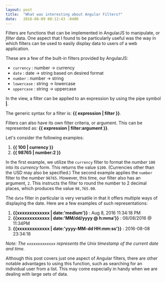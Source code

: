 ```yaml
---
layout: post
title:  "What was interesting about Angular Filters?"
date:   2016-08-09 00:12:43 -0400
---
```


Filters are functions that can be implemented in AngularJS to manipulate, or *filter* data. One aspect that I found to be particularly useful was the way in which filters can be used to easily display data to users of a web application.

These are a few of the built-in filters provided by AngularJS:

* `currency` : number -> currency
* `date` : date -> string based on desired format
* `number` : number -> string
* `lowercase` : string -> lowercase
* `uppercase` : string -> uppercase

In the view, a filter can be applied to an expression by using the pipe symbol **&#124;**.

The generic syntax for a filter is: **&#123;&#123; expression &#124; filter &#125;&#125;**.

Filters can also have its own filter criteria, or argument. This can be represented as: **&#123;&#123; expression &#124; filter:argument &#125;&#125;**. 

Let's consider the following examples:

1. **&#123;&#123; 100 &#124; currency &#125;&#125;**
2. **&#123;&#123; 98765 &#124; number:2 &#125;&#125;**

In the first example, we utilize the `currency` filter to format the *number* `100` into its *currency* form. This returns the value `$100`. (Currencies other than the USD may also be specified.) The second example applies the `number` filter to the *number* `98765`. However, this time, our filter also has an argument, `2`. This instructs the filter to round the number to 2 decimal places, which produces the value `98,765.00`.

The `date` filter in particular is very versatile in that it offers multiple ways of displaying the date. Here are a few examples of such representations:

1. **&#123;&#123;xxxxxxxxxxxxx &#124; date:'medium'&#125;&#125;** : Aug 8, 2016 11:34:18 PM
2. **&#123;&#123;xxxxxxxxxxxxx &#124; date:'MM/dd/yyyy @ h:mma'&#125;&#125;** : 08/08/2016 @ 11:34PM
3. **&#123;&#123;xxxxxxxxxxxxx &#124; date:'yyyy-MM-dd HH:mm:ss'&#125;&#125;** : 2016-08-08 23:34:18

*Note: The `xxxxxxxxxxxxx` represents the Unix timestamp of the current date and time.*

Although this post covers just one aspect of Angular filters, there are other notable advantages to using this function, such as searching for an individual user from a list. This may come especially in handy when we are dealing with large sets of data. 

